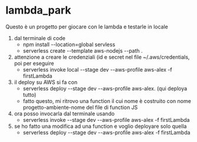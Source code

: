 # lambda_park

Questo è un progetto per giocare con le lambda e testarle in locale

1. dal terminale di code
	- npm install --location=global servless
	- serverless create --template aws-nodejs --path . 
2. attenzione a creare le credenziali (id e secret nel file ~/.aws/credentials, poi per eseguire 
	- serverless invoke local --stage dev --aws-profile aws-alex -f firstLambda
3. il deploy su AWS si fa con 
	- serverless deploy --stage dev --aws-profile aws-alex.   (qui deploya tutto)
	- fatto questo, mi ritrovo una function il cui nome è costruito con nome progetto-ambiente-nome del file di function JS 
4. ora posso invocarla dal terminale usando
	- serverless invoke --stage dev --aws-profile aws-alex -f firstLambda
5. se ho fatto una modifica ad una function e voglio deployare solo quella
   	- serverless deploy --stage dev --aws-profile aws-alex -f firstLambda
